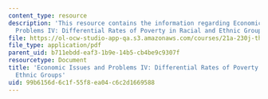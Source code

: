 ```yaml
---
content_type: resource
description: 'This resource contains the information regarding Economic Issues and
  Problems IV: Differential Rates of Poverty in Racial and Ethnic Groups.'
file: https://ol-ocw-studio-app-qa.s3.amazonaws.com/courses/21a-230j-the-contemporary-american-family-spring-2004/99b6156d6c1f55f8ea04c6c2d1669588_MIT21A_230JS04_econissues4.pdf
file_type: application/pdf
parent_uid: b711ebdd-eaf3-1b9e-14b5-cb4be9c9307f
resourcetype: Document
title: 'Economic Issues and Problems IV: Differential Rates of Poverty in Racial and
  Ethnic Groups'
uid: 99b6156d-6c1f-55f8-ea04-c6c2d1669588
---
```

